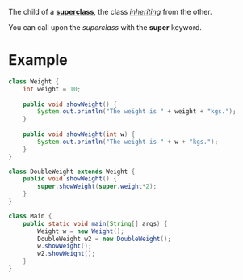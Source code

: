 The child of a **[superclass](Superclass.md)**, the class *[inheriting](Inheritance.md)* from the other.

You can call upon the *superclass* with the **super** keyword.

# **Example**

```java
class Weight {
	int weight = 10;
	
	public void showWeight() {
		System.out.println("The weight is " + weight + "kgs.");
	}
	
	public void showWeight(int w) {
		System.out.println("The weight is " + w + "kgs.");
	}
}

class DoubleWeight extends Weight {
	public void showWeight() {
		super.showWeight(super.weight*2);
	}
}

class Main {
	public static void main(String[] args) {
		Weight w = new Weight();
		DoubleWeight w2 = new DoubleWeight();
		w.showWeight();
		w2.showWeight();
	}
}
```
